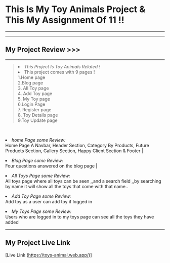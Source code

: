 # This Is My Toy Animals Project & This My Assignment Of 11 !!
***

***
## My Project Review >>>
***
> _<li>This Project Is Toy Animals Related !<li>_
> This project comes with 9 pages ! <br>
  >  1.Home page<br>
  > 2.Blog page<br>
 >  3. All Toy page<br>
  > 4. Add Toy page<br>
  > 5. My Toy page<br>
 >  6.Login Page<br>
  > 7. Register page<br>
 >  8. Toy Details page<br>
 >  9.Toy Update page
<br>

_<li>home Page some Review:<br>_
       Home Page A Navbar, Header Section, Category By Products, Future Products Section, Gallery Section, Happy Client Section & Footer |

_<li>Blog Page some Review:<br>_
Four questions answered on the blog page |

_<li>All Toys Page some Review:<br>_
All toys page where all toys can be seen ,,and a search field ,,by searching by name it will show all the toys that come with that name..

_<li>Add Toy Page some Review:<br>_
Add toy as a user can add toy if logged in

_<li>My Toys Page some Review:<br>_
Users who are logged in to my toys page can see all the toys they have added

***

## My Project Live Link
[Live Link (https://toys-animal.web.app/)]
